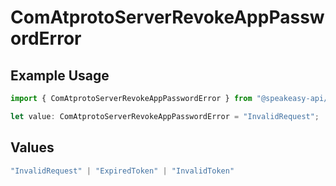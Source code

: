 # ComAtprotoServerRevokeAppPasswordError

## Example Usage

```typescript
import { ComAtprotoServerRevokeAppPasswordError } from "@speakeasy-api/bluesky/models/errors";

let value: ComAtprotoServerRevokeAppPasswordError = "InvalidRequest";
```

## Values

```typescript
"InvalidRequest" | "ExpiredToken" | "InvalidToken"
```